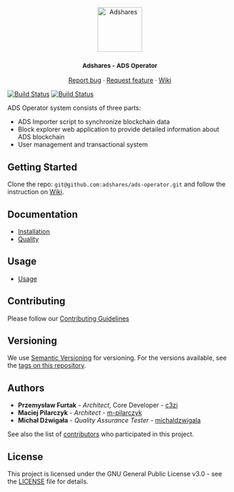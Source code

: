 <p align="center">
    <a href="https://adshares.net/" title="Adshares sp. z o.o." target="_blank">
        <img src="https://adshares.net/logos/ads.svg" alt="Adshares" width="100" height="100">
    </a>
</p>
<h3 align="center"><small>Adshares - ADS Operator</small></h3>
<p align="center">
    <a href="https://github.com/adshares/ads-operator/issues/new?template=bug_report.md&labels=Bug">Report bug</a>
    ·
    <a href="https://github.com/adshares/ads-operator/issues/new?template=feature_request.md&labels=New%20Feature">Request feature</a>
    ·
    <a href="https://github.com/adshares/ads-operator/wiki">Wiki</a>
</p>

[![Build Status](https://travis-ci.org/adshares/ads-operator.svg?branch=master)](https://travis-ci.org/adshares/ads-manager#master "Master")
[![Build Status](https://travis-ci.org/adshares/ads-operator.svg?branch=develop)](https://travis-ci.org/adshares/ads-manager#develop "Develop")


ADS Operator system consists of three parts:
* ADS Importer script to synchronize blockchain data
* Block explorer web application to provide detailed information about ADS blockchain
* User management and transactional system 

## Getting Started

Clone the repo: `git@github.com:adshares/ads-operator.git` and follow the instruction on [Wiki](https://github.com/adshares/ads-operator/wiki/Installation).
 

## Documentation
* [Installation](https://github.com/adshares/ads-operator/wiki/Installation)
* [Quality](https://github.com/adshares/ads-operator/wiki/Quality)

## Usage
* [Usage](https://github.com/adshares/ads-operator/wiki/Usage)


## Contributing
Please follow our [Contributing Guidelines](https://github.com/adshares/ads-operator/blob/master/docs/CONTRIBUTING.md)


## Versioning

We use [Semantic Versioning](https://semver.org/spec/v2.0.0.html) for versioning. For the versions available, see the 
[tags on this repository](https://github.com/adshares/ads-tools/tags).


## Authors

* **Przemysław Furtak** - _Architect_, Core Developer - [c3zi](https://github.com/c3zi)
* **Maciej Pilarczyk** - _Architect_ - [m-pilarczyk](https://github.com/m-pilarczyk)
* **Michał Dźwigała** - _Quality Assurance Tester_ - [michaldzwigala](https://github.com/michaldzwigala)

See also the list of [contributors](https://github.com/adshares/ads-operator/graphs/contributors) who participated in this 
project.


## License

This project is licensed under the GNU General Public License v3.0 - see the [LICENSE](https://github.com/adshares/ads-operator/blob/master/LICENSE) file for details.

